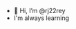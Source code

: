 - 👋 Hi, I’m @rj22rey
- I'm always learning

<!---
rj22rey/rj22rey is a ✨ special ✨ repository because its `README.md` (this file) appears on your GitHub profile.
You can click the Preview link to take a look at your changes.
--->

